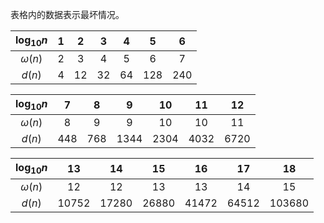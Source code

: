 表格内的数据表示最坏情况。

| $\log_{10} n$ | $1$ | $2$ | $3$ | $4$ | $5$ | $6$ |
|:-:|:-:|:-:|:-:|:-:|:-:|:-:|
| $ω(n)$ | $2$ | $3$ | $4$ | $5$ | $6$ | $7$ |
| $d(n)$ | $4$ | $12$ | $32$ | $64$ | $128$ | $240$ |

| $\log_{10} n$ | $7$ | $8$ | $9$ | $10$ | $11$ | $12$ |
|:-:|:-:|:-:|:-:|:-:|:-:|:-:|
| $ω(n)$ | $8$ | $9$ | $9$ | $10$ | $10$ | $11$ |
| $d(n)$ | $448$ | $768$ | $1344$ | $2304$ | $4032$ | $6720$ |

| $\log_{10} n$ | $13$ | $14$ | $15$ | $16$ | $17$ | $18$ |
|:-:|:-:|:-:|:-:|:-:|:-:|:-:|
| $ω(n)$ | $12$ | $12$ | $13$ | $13$ | $14$ | $15$ |
| $d(n)$ | $10752$ | $17280$ | $26880$ | $41472$ | $64512$ | $103680$ |

